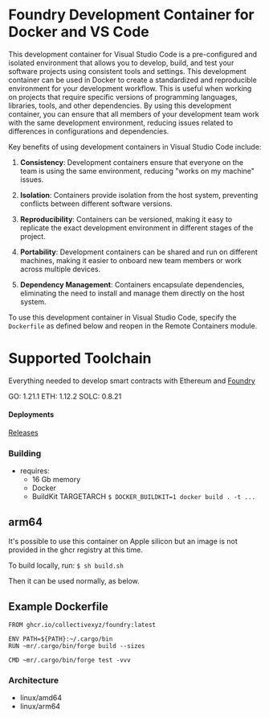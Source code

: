 # Foundry Development Container for Docker and VS Code

This development container for Visual Studio Code is a pre-configured and isolated environment that allows you to develop, build, and test your software projects using consistent tools and settings.   This development container can be used in Docker to create a standardized and reproducible environment for your development workflow. This is useful when working on projects that require specific versions of programming languages, libraries, tools, and other dependencies. By using this development container, you can ensure that all members of your development team work with the same development environment, reducing issues related to differences in configurations and dependencies.

Key benefits of using development containers in Visual Studio Code include:

1. **Consistency**: Development containers ensure that everyone on the team is using the same environment, reducing "works on my machine" issues.

2. **Isolation**: Containers provide isolation from the host system, preventing conflicts between different software versions.

3. **Reproducibility**: Containers can be versioned, making it easy to replicate the exact development environment in different stages of the project.

4. **Portability**: Development containers can be shared and run on different machines, making it easier to onboard new team members or work across multiple devices.

5. **Dependency Management**: Containers encapsulate dependencies, eliminating the need to install and manage them directly on the host system.

To use this development container in Visual Studio Code, specify the `Dockerfile` as defined below and reopen in the Remote Containers module.

# Supported Toolchain

Everything needed to develop smart contracts with Ethereum and [Foundry](https://github.com/foundry-rs/foundry)

GO: 1.21.1
ETH: 1.12.2
SOLC: 0.8.21

#### Deployments 

[Releases](https://github.com/collectivexyz/foundry/pkgs/container/foundry)

### Building

* requires:
  - 16 Gb memory
  - Docker  
  - BuildKit TARGETARCH
   `$ DOCKER_BUILDKIT=1 docker build . -t ... `


## arm64

  It's possible to use this container on Apple silicon but an image is not provided in the ghcr registry at this time.

  To build locally, run:
  ` $ sh build.sh `

  Then it can be used normally, as below.

## Example Dockerfile

```
FROM ghcr.io/collectivexyz/foundry:latest

ENV PATH=${PATH}:~/.cargo/bin
RUN ~mr/.cargo/bin/forge build --sizes

CMD ~mr/.cargo/bin/forge test -vvv
```

### Architecture
* linux/amd64
* linux/arm64
